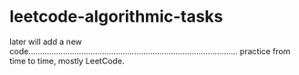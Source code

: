 # leetcode-algorithmic-tasks

later will add a new code...........................................................................................
practice from time to time,
mostly LeetCode.


